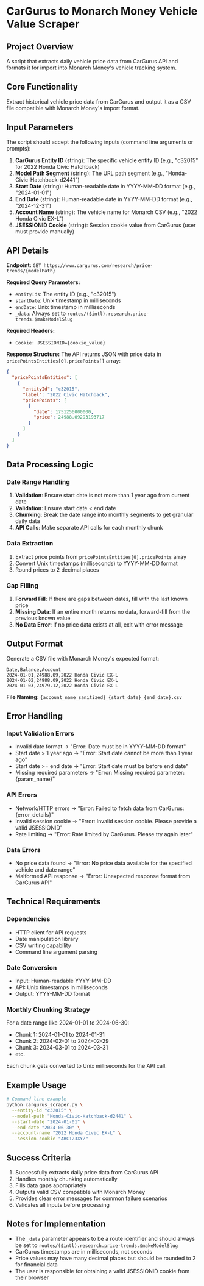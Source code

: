 # CarGurus to Monarch Money Vehicle Value Scraper

## Project Overview
A script that extracts daily vehicle price data from CarGurus API and formats it for import into Monarch Money's vehicle tracking system.

## Core Functionality
Extract historical vehicle price data from CarGurus and output it as a CSV file compatible with Monarch Money's import format.

## Input Parameters
The script should accept the following inputs (command line arguments or prompts):

1. **CarGurus Entity ID** (string): The specific vehicle entity ID (e.g., "c32015" for 2022 Honda Civic Hatchback)
2. **Model Path Segment** (string): The URL path segment (e.g., "Honda-Civic-Hatchback-d2441")  
3. **Start Date** (string): Human-readable date in YYYY-MM-DD format (e.g., "2024-01-01")
4. **End Date** (string): Human-readable date in YYYY-MM-DD format (e.g., "2024-12-31")
5. **Account Name** (string): The vehicle name for Monarch CSV (e.g., "2022 Honda Civic EX-L")
6. **JSESSIONID Cookie** (string): Session cookie value from CarGurus (user must provide manually)

## API Details

**Endpoint:** `GET https://www.cargurus.com/research/price-trends/{modelPath}`

**Required Query Parameters:**
- `entityIds`: The entity ID (e.g., "c32015")
- `startDate`: Unix timestamp in milliseconds 
- `endDate`: Unix timestamp in milliseconds
- `_data`: Always set to `routes/($intl).research.price-trends.$makeModelSlug`

**Required Headers:**
- `Cookie: JSESSIONID={cookie_value}`

**Response Structure:**
The API returns JSON with price data in `pricePointsEntities[0].pricePoints[]` array:
```json
{
  "pricePointsEntities": [
    {
      "entityId": "c32015",
      "label": "2022 Civic Hatchback", 
      "pricePoints": [
        {
          "date": 1751256000000,
          "price": 24988.09293193717
        }
      ]
    }
  ]
}
```

## Data Processing Logic

### Date Range Handling
1. **Validation**: Ensure start date is not more than 1 year ago from current date
2. **Validation**: Ensure start date < end date
3. **Chunking**: Break the date range into monthly segments to get granular daily data
4. **API Calls**: Make separate API calls for each monthly chunk

### Data Extraction
1. Extract price points from `pricePointsEntities[0].pricePoints` array
2. Convert Unix timestamps (milliseconds) to YYYY-MM-DD format
3. Round prices to 2 decimal places

### Gap Filling
1. **Forward Fill**: If there are gaps between dates, fill with the last known price
2. **Missing Data**: If an entire month returns no data, forward-fill from the previous known value
3. **No Data Error**: If no price data exists at all, exit with error message

## Output Format

Generate a CSV file with Monarch Money's expected format:

```csv
Date,Balance,Account
2024-01-01,24988.09,2022 Honda Civic EX-L
2024-01-02,24988.09,2022 Honda Civic EX-L
2024-01-03,24979.12,2022 Honda Civic EX-L
```

**File Naming:** `{account_name_sanitized}_{start_date}_{end_date}.csv`

## Error Handling

### Input Validation Errors
- Invalid date format → "Error: Date must be in YYYY-MM-DD format"
- Start date > 1 year ago → "Error: Start date cannot be more than 1 year ago"
- Start date >= end date → "Error: Start date must be before end date"
- Missing required parameters → "Error: Missing required parameter: {param_name}"

### API Errors
- Network/HTTP errors → "Error: Failed to fetch data from CarGurus: {error_details}"
- Invalid session cookie → "Error: Invalid session cookie. Please provide a valid JSESSIONID"
- Rate limiting → "Error: Rate limited by CarGurus. Please try again later"

### Data Errors
- No price data found → "Error: No price data available for the specified vehicle and date range"
- Malformed API response → "Error: Unexpected response format from CarGurus API"

## Technical Requirements

### Dependencies
- HTTP client for API requests
- Date manipulation library
- CSV writing capability
- Command line argument parsing

### Date Conversion
- Input: Human-readable YYYY-MM-DD
- API: Unix timestamps in milliseconds  
- Output: YYYY-MM-DD format

### Monthly Chunking Strategy
For a date range like 2024-01-01 to 2024-06-30:
- Chunk 1: 2024-01-01 to 2024-01-31
- Chunk 2: 2024-02-01 to 2024-02-29  
- Chunk 3: 2024-03-01 to 2024-03-31
- etc.

Each chunk gets converted to Unix milliseconds for the API call.

## Example Usage

```bash
# Command line example
python cargurus_scraper.py \
  --entity-id "c32015" \
  --model-path "Honda-Civic-Hatchback-d2441" \
  --start-date "2024-01-01" \
  --end-date "2024-06-30" \
  --account-name "2022 Honda Civic EX-L" \
  --session-cookie "ABC123XYZ"
```

## Success Criteria
1. Successfully extracts daily price data from CarGurus API
2. Handles monthly chunking automatically
3. Fills data gaps appropriately  
4. Outputs valid CSV compatible with Monarch Money
5. Provides clear error messages for common failure scenarios
6. Validates all inputs before processing

## Notes for Implementation
- The `_data` parameter appears to be a route identifier and should always be set to `routes/($intl).research.price-trends.$makeModelSlug`
- CarGurus timestamps are in milliseconds, not seconds
- Price values may have many decimal places but should be rounded to 2 for financial data
- The user is responsible for obtaining a valid JSESSIONID cookie from their browser